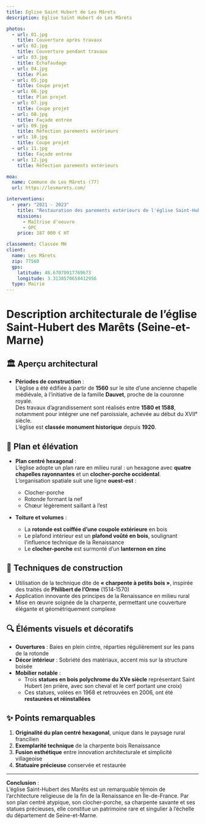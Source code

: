 ```yaml
---
title: Eglise Saint Hubert de Les Mârets
description: Eglise Saint Hubert de Les Mârets

photos:
  - url: 01.jpg
    title: Couverture après travaux
  - url: 02.jpg
    title: Couverture pendant travaux
  - url: 03.jpg
    title: Echafaudage
  - url: 04.jpg
    title: Plan
  - url: 05.jpg
    title: Coupe projet
  - url: 06.jpg
    title: Plan projet
  - url: 07.jpg
    title: Coupe projet
  - url: 08.jpg
    title: Façade entrée
  - url: 09.jpg
    title: Réfection parements extérieurs
  - url: 10.jpg
    title: Coupe projet
  - url: 11.jpg
    title: Façade entrée
  - url: 12.jpg
    title: Réfection parements extérieurs

moa:
  name: Commune de Les Mârets (77)
  url: https://lesmarets.com/

interventions:
  - year: "2021 - 2023"
    title: "Restauration des parements extérieurs de l'église Saint-Hubert"
    missions:
      - Maîtrise d'oeuvre
      - OPC
    price: 187 000 € HT

classement: Classée MH
client:
  name: Les Mârets
  zip: 77560
  gps:
    latitude: 48.67070917769673
    longitude: 3.3138570658412956
  type: Mairie
---
```


# Description architecturale de l’église Saint-Hubert des Marêts (Seine-et-Marne)

## 🏛️ Aperçu architectural

- **Périodes de construction** :  
  L’église a été édifiée à partir de **1560** sur le site d’une ancienne
  chapelle médiévale, à l’initiative de la famille **Dauvet**, proche de la
  couronne royale.  
  Des travaux d’agrandissement sont réalisés entre **1580 et 1588**, notamment
  pour intégrer une nef paroissiale, achevée au début du XVIIᵉ siècle.  
  L’église est **classée monument historique** depuis **1920**.

## 📐 Plan et élévation

- **Plan centré hexagonal** :  
  L’église adopte un plan rare en milieu rural : un hexagone avec **quatre
  chapelles rayonnantes** et un **clocher-porche occidental**.  
  L’organisation spatiale suit une ligne **ouest-est** :

  - Clocher-porche
  - Rotonde formant la nef
  - Chœur légèrement saillant à l’est

- **Toiture et volumes** :
  - La **rotonde est coiffée d’une coupole extérieure** en bois
  - Le plafond intérieur est un **plafond voûté en bois**, soulignant
    l’influence technique de la Renaissance
  - Le **clocher-porche** est surmonté d’un **lanternon en zinc**

## 🔨 Techniques de construction

- Utilisation de la technique dite de **« charpente à petits bois »**, inspirée
  des traités de **Philibert de l’Orme** (1514‑1570)
- Application innovante des principes de la Renaissance en milieu rural
- Mise en œuvre soignée de la charpente, permettant une couverture élégante et
  géométriquement complexe

## 🔍 Éléments visuels et décoratifs

- **Ouvertures** : Baies en plein cintre, réparties régulièrement sur les pans
  de la rotonde
- **Décor intérieur** : Sobriété des matériaux, accent mis sur la structure
  boisée
- **Mobilier notable** :
  - Trois **statues en bois polychrome du XVe siècle** représentant Saint Hubert
    (en prière, avec son cheval et le cerf portant une croix)
  - Ces statues, volées en 1968 et retrouvées en 2006, ont été **restaurées et
    réinstallées**

## ✨ Points remarquables

1. **Originalité du plan centré hexagonal**, unique dans le paysage rural
   francilien
2. **Exemplarité technique** de la charpente bois Renaissance
3. **Fusion esthétique** entre innovation architecturale et simplicité
   villageoise
4. **Statuaire précieuse** conservée et restaurée

---

**Conclusion** :  
L’église Saint-Hubert des Marêts est un remarquable témoin de l’architecture
religieuse de la fin de la Renaissance en Île-de-France. Par son plan centré
atypique, son clocher-porche, sa charpente savante et ses statues précieuses,
elle constitue un patrimoine rare et singulier à l’échelle du département de
Seine-et-Marne.
